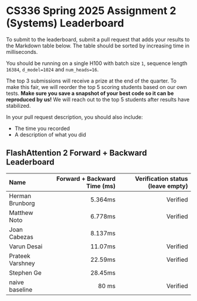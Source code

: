 # CS336 Spring 2025 Assignment 2 (Systems) Leaderboard

To submit to the leaderboard, submit a pull request that adds your results to the Markdown table below.
The table should be sorted by increasing time in milliseconds.

You should be running on a single H100 with batch size `1`, sequence length `16384`, `d_model=1024` and `num_heads=16`.

The top 3 submissions will receive a prize at the end of the quarter.
To make this fair, we will reorder the top 5 scoring students based on our own tests.
**Make sure you save a snapshot of your best code so it can be reproduced by us!**
We will reach out to the top 5 students after results have stabilized.

In your pull request description, you should also include:

- The time you recorded
- A description of what you did

## FlashAttention 2 Forward + Backward Leaderboard

| Name            | Forward + Backward Time (ms) | Verification status (leave empty) |
| :-------------- | ---------------------------: | --------------------------------: |
| Herman Brunborg |                     5.364ms  |                          Verified | 
| Matthew Noto    |                     6.778ms  |                          Verified |
| Joan Cabezas    |                     8.137ms  |                                   |
| Varun Desai     |                     11.07ms  |                          Verified | 
| Prateek Varshney|                     22.59ms  |                          Verified | 
| Stephen Ge      |                     28.45ms  |                                   |
| naive baseline  |                        80 ms |                          Verified |
